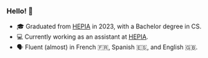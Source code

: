 ### Hello! 👋

- 🎓 Graduated from [HEPIA](https://www.hesge.ch/hepia/) in 2023, with a Bachelor degree in CS.
- 💻 Currently working as an assistant at [HEPIA](https://www.hesge.ch/hepia/).
- 🗣 Fluent (almost) in French 🇫🇷, Spanish 🇪🇸, and English 🇬🇧.
